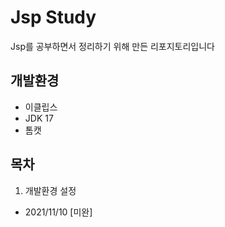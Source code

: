 # Jsp Study

Jsp를 공부하면서 정리하기 위해 만든 리포지토리입니다

## 개발환경

- 이클립스
- JDK 17
- 톰캣

## 목차

1. 개발환경 설정
- 2021/11/10 [미완]
